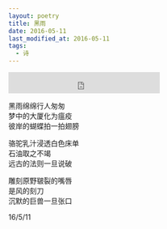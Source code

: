 ```yaml
---
layout: poetry
title: 黑雨
date: 2016-05-11
last_modified_at: 2016-05-11
tags:
  - 诗
---
```


<iframe style="border: 0; height: 42px;" src="https://bandcamp.com/EmbeddedPlayer/album=3279736846/size=small/bgcol=ffffff/linkcol=63b2cc/track=2092967058/transparent=true/" seamless><a href="https://feeshy.bandcamp.com/album/wet-as-hell">wet as hell by feeshy</a></iframe>

黑雨绵绵行人匆匆<br>
梦中的大厦化为瘟疫<br>
彼岸的蝴蝶拍一拍翅膀

骆驼乳汁浸透白色床单<br>
石油取之不竭<br>
远古的法则一旦说破

雕刻原野皲裂的嘴唇<br>
是风的刻刀<br>
沉默的巨兽一旦张口

16/5/11

